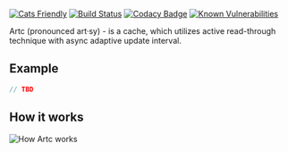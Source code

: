[![Cats Friendly](https://typelevel.org/cats/img/cats-badge.svg)](https://typelevel.org/cats-effect/)
[![Build Status](https://circleci.com/gh/mkotsur/artc.svg?&style=shield&circle-token=22c35ff0e9c28f61d483d178f8932c928e47dfc2)](https://circleci.com/gh/mkotsur/artc)
[![Codacy Badge](https://api.codacy.com/project/badge/Grade/ab5873231ce14ffb87ab653b7e10fd52)](https://www.codacy.com/manual/miccots/artc?utm_source=github.com&amp;utm_medium=referral&amp;utm_content=mkotsur/artc&amp;utm_campaign=Badge_Grade)
[![Known Vulnerabilities](https://snyk.io/test/github/mkotsur/artc/badge.svg?targetFile=build.sbt)](https://snyk.io/test/github/mkotsur/artc?targetFile=build.sbt)

Artc (pronounced art·sy) - is a cache, which utilizes active read-through technique with async adaptive update interval.

## Example

```scala
// TBD
```
## How it works

<img src="/docs/artc.png" alt="How Artc works" />